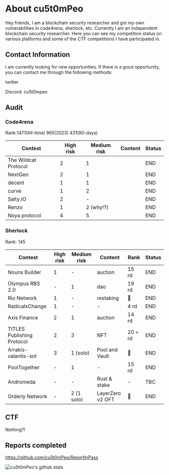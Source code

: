 # About cu5t0mPeo

Hey friends, I am a blockchain security researcher and got my own vulnerabilities in code4rena, sherlock, etc. Currently I am an independent blockchain security researcher. Here you can see my competition status on various platforms and some of the CTF competitions I have participated in.

## Contact Information

I am currently looking for new opportunities. If there is a good opportunity, you can contact me through the following methods:

twitter



Discord: cu5t0mpeo



## Audit

### Code4rena

Rank:1471(All-time) 965(2023) 431(90-days)

| Contest              | High risk | Medium risk | Content | Status |
| -------------------- | --------- | ----------- | ------- | ------ |
| The Wildcat Protocol | 2         | 1           |         | END    |
| NextGen              | 2         | 1           |         | END    |
| decent               | 1         | 1           |         | END    |
| curve                | 1         | 2           |         | END    |
| Salty.IO             | 2         | -           |         | END    |
| Renzo                | 1         | 2 (why!?)   |         | END    |
| Noya protocol        | 4         | 5           |         | END    |

### Sherlock

Rank: 145

| Contest                    | High risk | Medium risk | Content          | Rank    | Status |
| -------------------------- | --------- | ----------- | ---------------- | ------- | ------ |
| Nouns Builder              | 1         | -           | auction          | 15 rd   | END    |
| Olympus RBS 2.0            | -         | 1           | dao              | 19 rd   | END    |
| Rio Network                | 1         | -           | restaking        | 🥉       | END    |
| RadicalxChange             | 1         | -           | -                | 4 rd    | END    |
| Axis Finance               | 2         | 1           | auction          | 14 rd   | END    |
| TITLES Publishing Protocol | 2         | 3           | NFT              | 20 + rd | END    |
| Arrakis-valantis-sot       | 3         | 1 (solo)    | Pool and Vault   | 🥈       | END    |
| PoolTogether               | -         | 1           | -                | 15 rd   | END    |
| Andromeda                  | -         | -           | Rust & stake     | -       | TBC    |
| Orderly Network            | -         | 2 (1 solo)  | LayerZero v2 OFT | 🥉       | END    |

## CTF

Nothing?!

## Reports completed

https://github.com/cu5t0mPeo/ReportInPass

<!--
**cu5t0mPeo/cu5t0mPeo** is a ✨ _special_ ✨ repository because its `README.md` (this file) appears on your GitHub profile.

Here are some ideas to get you started:

- 🔭 I’m currently working on ...
- 🌱 I’m currently learning ...
- 👯 I’m looking to collaborate on ...
- 🤔 I’m looking for help with ...
- 💬 Ask me about ...
- 📫 How to reach me: ...
- 😄 Pronouns: ...
- ⚡ Fun fact: ...
--> 
![cu5t0mPeo's github stats](https://github-readme-stats.vercel.app/api?username=cu5t0mPeo&show_icons=true&hide_border=true)
